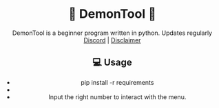 <div align="center">
  
# 🌌 DemonTool 🌌 
</div>
<div align="center">
DemonTool is a beginner program written in python. Updates regularly
<a href="https://discord.gg/GyYDqW6s">Discord</a> | <a href="https://github.com/astros3x/Astri#warning-disclaimer">Disclaimer</a>

## 💻 Usage
* pip install -r requirements
* 
* Input the right number to interact with the menu.
